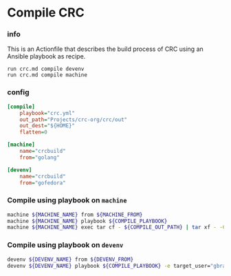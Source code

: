 # Compile CRC


### info

This is an Actionfile that describes the build process of CRC using an Ansible playbook as recipe.

```
run crc.md compile devenv
run crc.md compile machine
```


### config
```ini
[compile]
    playbook="crc.yml"
    out_path="Projects/crc-org/crc/out"
    out_dest="${HOME}"
    flatten=0

[machine]
    name="crcbuild"
    from="golang"

[devenv]
    name="crcbuild"
    from="gofedora"
```

### Compile using playbook on `machine`
```sh evaluate
machine ${MACHINE_NAME} from ${MACHINE_FROM}
machine ${MACHINE_NAME} playbook ${COMPILE_PLAYBOOK}
machine ${MACHINE_NAME} exec tar cf - ${COMPILE_OUT_PATH} | tar xf - -C ${COMPILE_OUT_DEST} --strip-components=${COMPILE_FLATTEN}
```

### Compile using playbook on `devenv`
```sh evaluate
devenv ${DEVENV_NAME} from ${DEVENV_FROM}
devenv ${DEVENV_NAME} playbook ${COMPILE_PLAYBOOK} -e target_user="gbraad"
```

